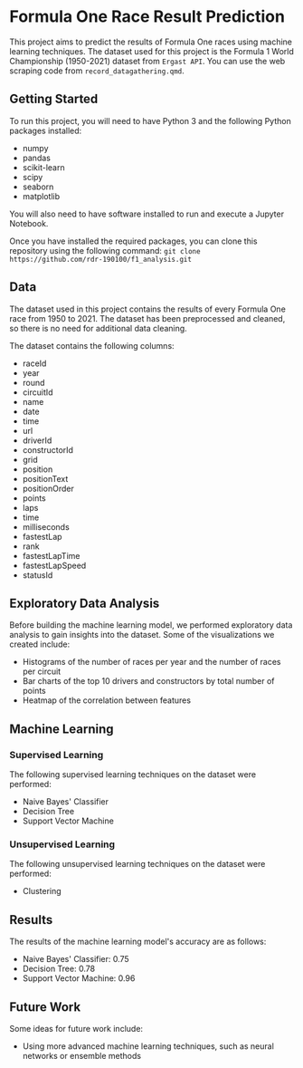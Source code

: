 # Formula One Race Result Prediction

This project aims to predict the results of Formula One races using machine learning techniques. The dataset used for this project is the Formula 1 World Championship (1950-2021) dataset from `Ergast API`. You can use the web scraping code from `record_datagathering.qmd`. 

## Getting Started

To run this project, you will need to have Python 3 and the following Python packages installed:

- numpy
- pandas
- scikit-learn
- scipy
- seaborn
- matplotlib

You will also need to have software installed to run and execute a Jupyter Notebook.

Once you have installed the required packages, you can clone this repository using the following command: 
    `git clone https://github.com/rdr-190100/f1_analysis.git`

## Data

The dataset used in this project contains the results of every Formula One race from 1950 to 2021. The dataset has been preprocessed and cleaned, so there is no need for additional data cleaning.

The dataset contains the following columns:

- raceId
- year
- round
- circuitId
- name
- date
- time
- url
- driverId
- constructorId
- grid
- position
- positionText
- positionOrder
- points
- laps
- time
- milliseconds
- fastestLap
- rank
- fastestLapTime
- fastestLapSpeed
- statusId

## Exploratory Data Analysis

Before building the machine learning model, we performed exploratory data analysis to gain insights into the dataset. Some of the visualizations we created include:
- Histograms of the number of races per year and the number of races per circuit
- Bar charts of the top 10 drivers and constructors by total number of points
- Heatmap of the correlation between features

## Machine Learning

### Supervised Learning

The following supervised learning techniques on the dataset were performed:

- Naive Bayes' Classifier
- Decision Tree
- Support Vector Machine

### Unsupervised Learning

The following unsupervised learning techniques on the dataset were performed:

- Clustering

## Results

The results of the machine learning model's accuracy are as follows:

- Naive Bayes' Classifier: 0.75
- Decision Tree: 0.78
- Support Vector Machine: 0.96

## Future Work

Some ideas for future work include:

- Using more advanced machine learning techniques, such as neural networks or ensemble methods


